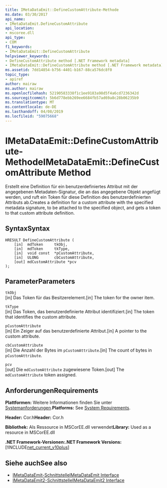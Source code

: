 ```yaml
---
title: IMetaDataEmit::DefineCustomAttribute-Methode
ms.date: 03/30/2017
api_name:
- IMetaDataEmit.DefineCustomAttribute
api_location:
- mscoree.dll
api_type:
- COM
f1_keywords:
- IMetaDataEmit::DefineCustomAttribute
helpviewer_keywords:
- DefineCustomAttribute method [.NET Framework metadata]
- IMetaDataEmit::DefineCustomAttribute method [.NET Framework metadata]
ms.assetid: 7dd14854-b756-4401-b167-88ca576dc8f0
topic_type:
- apiref
author: mairaw
ms.author: mairaw
ms.openlocfilehash: 52190583338f1c1ee9183a98d5f4a6cd7236342d
ms.sourcegitcommit: 5b6d778ebb269ee6684fb57ad69a8c28b06235b9
ms.translationtype: MT
ms.contentlocale: de-DE
ms.lasthandoff: 04/08/2019
ms.locfileid: "59075668"
---
```

# <a name="imetadataemitdefinecustomattribute-method"></a><span data-ttu-id="fa31f-102">IMetaDataEmit::DefineCustomAttribute-Methode</span><span class="sxs-lookup"><span data-stu-id="fa31f-102">IMetaDataEmit::DefineCustomAttribute Method</span></span>
<span data-ttu-id="fa31f-103">Erstellt eine Definition für ein benutzerdefiniertes Attribut mit der angegebenen Metadaten-Signatur, die an das angegebene Objekt angefügt werden, und ruft ein Token für diese Definition des benutzerdefinierten Attributs ab.</span><span class="sxs-lookup"><span data-stu-id="fa31f-103">Creates a definition for a custom attribute with the specified metadata signature, to be attached to the specified object, and gets a token to that custom attribute definition.</span></span>  
  
## <a name="syntax"></a><span data-ttu-id="fa31f-104">Syntax</span><span class="sxs-lookup"><span data-stu-id="fa31f-104">Syntax</span></span>  
  
```  
HRESULT DefineCustomAttribute (   
    [in]  mdToken     tkObj,   
    [in]  mdToken     tkType,   
    [in]  void const  *pCustomAttribute,   
    [in]  ULONG       cbCustomAttribute,   
    [out] mdCustomAttribute *pcv   
);  
```  
  
## <a name="parameters"></a><span data-ttu-id="fa31f-105">Parameter</span><span class="sxs-lookup"><span data-stu-id="fa31f-105">Parameters</span></span>  
 `tkObj`  
 <span data-ttu-id="fa31f-106">[in] Das Token für das Besitzerelement.</span><span class="sxs-lookup"><span data-stu-id="fa31f-106">[in] The token for the owner item.</span></span>  
  
 `tkType`  
 <span data-ttu-id="fa31f-107">[in] Das Token, das benutzerdefinierte Attribut identifiziert.</span><span class="sxs-lookup"><span data-stu-id="fa31f-107">[in] The token that identifies the custom attribute.</span></span>  
  
 `pCustomAttribute`  
 <span data-ttu-id="fa31f-108">[in] Ein Zeiger auf das benutzerdefinierte Attribut.</span><span class="sxs-lookup"><span data-stu-id="fa31f-108">[in] A pointer to the custom attribute.</span></span>  
  
 `cbCustomAttribute`  
 <span data-ttu-id="fa31f-109">[in] Die Anzahl der Bytes im `pCustomAttribute`.</span><span class="sxs-lookup"><span data-stu-id="fa31f-109">[in] The count of bytes in `pCustomAttribute`.</span></span>  
  
 `pcv`  
 <span data-ttu-id="fa31f-110">[out] Die `mdCustomAttribute` zugewiesene Token.</span><span class="sxs-lookup"><span data-stu-id="fa31f-110">[out] The `mdCustomAttribute` token assigned.</span></span>  
  
## <a name="requirements"></a><span data-ttu-id="fa31f-111">Anforderungen</span><span class="sxs-lookup"><span data-stu-id="fa31f-111">Requirements</span></span>  
 <span data-ttu-id="fa31f-112">**Plattformen:** Weitere Informationen finden Sie unter [Systemanforderungen](../../../../docs/framework/get-started/system-requirements.md).</span><span class="sxs-lookup"><span data-stu-id="fa31f-112">**Platforms:** See [System Requirements](../../../../docs/framework/get-started/system-requirements.md).</span></span>  
  
 <span data-ttu-id="fa31f-113">**Header:** Cor.h</span><span class="sxs-lookup"><span data-stu-id="fa31f-113">**Header:** Cor.h</span></span>  
  
 <span data-ttu-id="fa31f-114">**Bibliothek:** Als Ressource in MSCorEE.dll verwendet</span><span class="sxs-lookup"><span data-stu-id="fa31f-114">**Library:** Used as a resource in MSCorEE.dll</span></span>  
  
 **<span data-ttu-id="fa31f-115">.NET Framework-Versionen:</span><span class="sxs-lookup"><span data-stu-id="fa31f-115">.NET Framework Versions:</span></span>** [!INCLUDE[net_current_v10plus](../../../../includes/net-current-v10plus-md.md)]  
  
## <a name="see-also"></a><span data-ttu-id="fa31f-116">Siehe auch</span><span class="sxs-lookup"><span data-stu-id="fa31f-116">See also</span></span>

- [<span data-ttu-id="fa31f-117">IMetaDataEmit-Schnittstelle</span><span class="sxs-lookup"><span data-stu-id="fa31f-117">IMetaDataEmit Interface</span></span>](../../../../docs/framework/unmanaged-api/metadata/imetadataemit-interface.md)
- [<span data-ttu-id="fa31f-118">IMetaDataEmit2-Schnittstelle</span><span class="sxs-lookup"><span data-stu-id="fa31f-118">IMetaDataEmit2 Interface</span></span>](../../../../docs/framework/unmanaged-api/metadata/imetadataemit2-interface.md)
